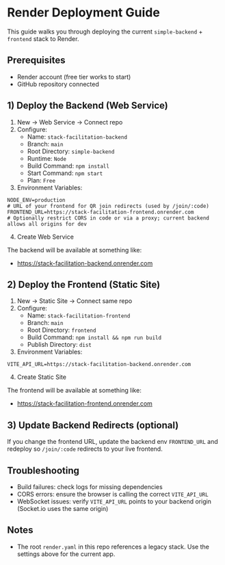 # Render Deployment Guide

This guide walks you through deploying the current `simple-backend` + `frontend` stack to Render.

## Prerequisites
- Render account (free tier works to start)
- GitHub repository connected

## 1) Deploy the Backend (Web Service)
1. New → Web Service → Connect repo
2. Configure:
   - Name: `stack-facilitation-backend`
   - Branch: `main`
   - Root Directory: `simple-backend`
   - Runtime: `Node`
   - Build Command: `npm install`
   - Start Command: `npm start`
   - Plan: `Free`
3. Environment Variables:
```
NODE_ENV=production
# URL of your frontend for QR join redirects (used by /join/:code)
FRONTEND_URL=https://stack-facilitation-frontend.onrender.com
# Optionally restrict CORS in code or via a proxy; current backend allows all origins for dev
```
4. Create Web Service

The backend will be available at something like:
- https://stack-facilitation-backend.onrender.com

## 2) Deploy the Frontend (Static Site)
1. New → Static Site → Connect same repo
2. Configure:
   - Name: `stack-facilitation-frontend`
   - Branch: `main`
   - Root Directory: `frontend`
   - Build Command: `npm install && npm run build`
   - Publish Directory: `dist`
3. Environment Variables:
```
VITE_API_URL=https://stack-facilitation-backend.onrender.com
```
4. Create Static Site

The frontend will be available at something like:
- https://stack-facilitation-frontend.onrender.com

## 3) Update Backend Redirects (optional)
If you change the frontend URL, update the backend env `FRONTEND_URL` and redeploy so `/join/:code` redirects to your live frontend.

## Troubleshooting
- Build failures: check logs for missing dependencies
- CORS errors: ensure the browser is calling the correct `VITE_API_URL`
- WebSocket issues: verify `VITE_API_URL` points to your backend origin (Socket.io uses the same origin)

## Notes
- The root `render.yaml` in this repo references a legacy stack. Use the settings above for the current app.

